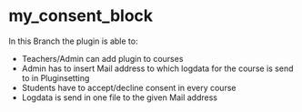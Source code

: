 # my_consent_block

In this Branch the plugin is able to:

 - Teachers/Admin can add plugin to courses
 - Admin has to insert Mail address to which logdata for the course is send to in Pluginsetting
 - Students have to accept/decline consent in every course
 - Logdata is send in one file to the given Mail address

